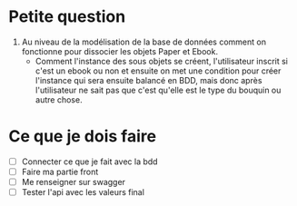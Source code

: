 # Petite question
1. Au niveau de la modélisation de la base de données comment on fonctionne pour dissocier les objets Paper et Ebook.
    - Comment l'instance des sous objets se créent, l'utilisateur inscrit si c'est un ebook ou non et ensuite on met une condition pour créer l'instance qui sera ensuite balancé en BDD, mais donc après l'utilisateur ne sait pas que c'est qu'elle est le type du bouquin ou autre chose.

# Ce que je dois faire
- [ ] Connecter ce que je fait avec la bdd
- [ ] Faire ma partie front
- [ ] Me renseigner sur swagger
- [ ] Tester l'api avec les valeurs final